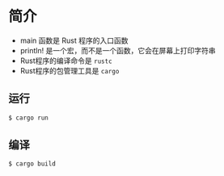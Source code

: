 # 简介

- main 函数是 Rust 程序的入口函数
- println! 是一个宏，而不是一个函数，它会在屏幕上打印字符串
- Rust程序的编译命令是 `rustc`
- Rust程序的包管理工具是 `cargo`

## 运行

```bash
$ cargo run
```

## 编译

```bash
$ cargo build
```